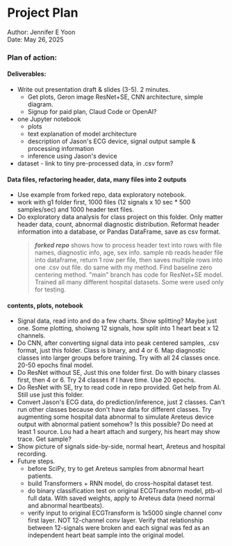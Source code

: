 # Project Plan  

Author: Jennifer E Yoon  
Date:   May 26, 2025  

### Plan of action:  

#### Deliverables:  
 * Write out presentation draft & slides (3-5). 2 minutes.
   * Get plots, Geron image ResNet+SE, CNN architecture, simple diagram.
   * Signup for paid plan, Claud Code or OpenAI? 
 * one Jupyter notebook
   * plots
   * text explanation of model architecture
   * description of Jason's ECG device, signal output sample & processing information
   * inference using Jason's device
  * dataset - link to tiny pre-processed data, in .csv form?  
  
#### Data files, refactoring header, data, many files into 2 outputs   
 * Use example from forked repo, data exploratory notebook.  
 * work with g1 folder first, 1000 files (12 signals x 10 sec * 500 samples/sec)
   and 1000 header text files. 
 * Do exploratory data analysis for class project on this folder.
   Only matter header data, count, abnormal diagnostic distribution.
   Reformat header information into a database, or Pandas DataFrame, save as csv format.
   > ***forked repo*** shows how to process header text into rows with file names, diagnostic info, age, sex info.
   > sample nb reads header file into dataframe, return 1 row per file, then saves multiple rows into one .csv out file.
   > do same with my method. Find baseline zero centering method.
   > "main" branch has code for ResNet+SE model. Trained all many different hospital datasets. Some were used only for testing.

#### contents, plots, notebook      
 * Signal data, read into and do a few charts. Show splitting?  Maybe just one.
   Some plotting, shoiwng 12 signals, how split into 1 heart beat x 12 channels.
 * Do CNN, after converting signal data into peak centered samples, .csv format, just this folder. Class is binary, and 4 or 6.  Map diagnostic classes into larger groups before training.  Try with all 24 classes once. 20-50 epochs final model.
 * Do ResNet without SE, Just this one folder first.  Do with binary classes first, then 4 or 6. Try 24 classes if I have time. Use 20 epochs.
 * Do ResNet with SE, try to read code in repo provided. Get help from AI.
   Still use just this folder.
 * Convert Jason's ECG data, do prediction/inference, just 2 classes.
   Can't run other classes because don't have data for different classes.
   Try augmenting some hospital data abnormal to simulate Areteus device output with abnormal patient somehow? Is this possible? Do need at least 1 source. Lou had a heart attach and surgery, his heart may show trace. Get sample?
  * Show picture of signals side-by-side, normal heart, Areteus and hospital recording.
  * Future steps.
     - before SciPy, try to get Areteus samples from abnormal heart patients.
     - build Transformers + RNN model, do cross-hospital dataset test.
     - do binary classification test on original ECGTransform model, ptb-xl full data.  With saved weights, apply to Areteus data (need normal and abnormal heartbeats).
     - verify input to original ECGTransform is 1x5000 single channel conv first layer. NOT 12-channel conv layer. Verify that relationship between 12-signals were broken and each signal was fed as an independent heart beat sample into the original model.
   
       


